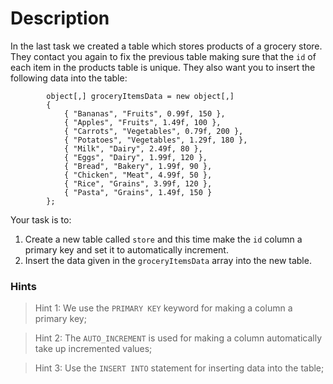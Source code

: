 # Description
In the last task we created a table which stores products of a grocery store. They contact you again to fix the previous table making sure that the `id` of each item in the products table is unique. They also want you to insert the following data into the table:

```
        object[,] groceryItemsData = new object[,]
        {
            { "Bananas", "Fruits", 0.99f, 150 },
            { "Apples", "Fruits", 1.49f, 100 },
            { "Carrots", "Vegetables", 0.79f, 200 },
            { "Potatoes", "Vegetables", 1.29f, 180 },
            { "Milk", "Dairy", 2.49f, 80 },
            { "Eggs", "Dairy", 1.99f, 120 },
            { "Bread", "Bakery", 1.99f, 90 },
            { "Chicken", "Meat", 4.99f, 50 },
            { "Rice", "Grains", 3.99f, 120 },
            { "Pasta", "Grains", 1.49f, 150 }
        };
```

Your task is to:
1. Create a new table called `store` and this time make the `id` column a primary key and set it to automatically increment.
2. Insert the data given in the `groceryItemsData` array into the new table.

### Hints
> Hint 1: We use the `PRIMARY KEY` keyword for making a column a primary key;

> Hint 2: The `AUTO_INCREMENT` is used for making a column automatically take up incremented values;

> Hint 3: Use the `INSERT INTO` statement for inserting data into the table;
